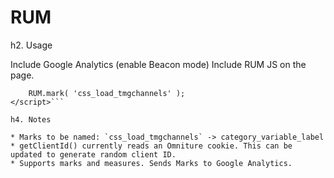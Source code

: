 # RUM

h2. Usage

Include Google Analytics (enable Beacon mode)
Include RUM JS on the page.


```<script>
	RUM.mark( 'css_load_tmgchannels' );
</script>```

h4. Notes

* Marks to be named: `css_load_tmgchannels` -> category_variable_label
* getClientId() currently reads an Omniture cookie. This can be updated to generate random client ID.
* Supports marks and measures. Sends Marks to Google Analytics.